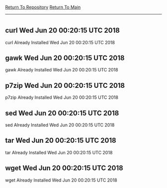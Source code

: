 [Return To Repository](https://github.com/deathbybandaid/piholeparser/)
[Return To Main](https://github.com/deathbybandaid/piholeparser/blob/master/RecentRunLogs/Mainlog.md)
____________________________________
# 
## curl Wed Jun 20 00:20:15 UTC 2018
curl Already Installed Wed Jun 20 00:20:15 UTC 2018
## gawk Wed Jun 20 00:20:15 UTC 2018
gawk Already Installed Wed Jun 20 00:20:15 UTC 2018
## p7zip Wed Jun 20 00:20:15 UTC 2018
p7zip Already Installed Wed Jun 20 00:20:15 UTC 2018
## sed Wed Jun 20 00:20:15 UTC 2018
sed Already Installed Wed Jun 20 00:20:15 UTC 2018
## tar Wed Jun 20 00:20:15 UTC 2018
tar Already Installed Wed Jun 20 00:20:15 UTC 2018
## wget Wed Jun 20 00:20:15 UTC 2018
wget Already Installed Wed Jun 20 00:20:15 UTC 2018
